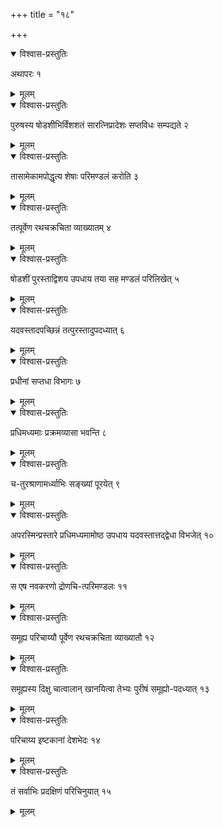 +++
title = "१८"

+++


<details open><summary>विश्वास-प्रस्तुतिः</summary>

अथापरः १
</details>

<details><summary>मूलम्</summary>

अथापरः १
</details>


<details open><summary>विश्वास-प्रस्तुतिः</summary>

पुरुषस्य षोडशीभिर्विंशशतं सारत्निप्रादेशः सप्तविधः सम्पद्यते २
</details>

<details><summary>मूलम्</summary>

पुरुषस्य षोडशीभिर्विंशशतं सारत्निप्रादेशः सप्तविधः सम्पद्यते २
</details>


<details open><summary>विश्वास-प्रस्तुतिः</summary>

तासामेकामपोद्धृत्य शेषाः परिमण्डलं करोति ३
</details>

<details><summary>मूलम्</summary>

तासामेकामपोद्धृत्य शेषाः परिमण्डलं करोति ३
</details>


<details open><summary>विश्वास-प्रस्तुतिः</summary>

तत्पूर्वेण रथचक्रचिता व्याख्यातम् ४
</details>

<details><summary>मूलम्</summary>

तत्पूर्वेण रथचक्रचिता व्याख्यातम् ४
</details>


<details open><summary>विश्वास-प्रस्तुतिः</summary>

षोडशीं पुरस्ताद्विशय उपधाय तया सह मण्डलं परिलिखेत् ५
</details>

<details><summary>मूलम्</summary>

षोडशीं पुरस्ताद्विशय उपधाय तया सह मण्डलं परिलिखेत् ५
</details>


<details open><summary>विश्वास-प्रस्तुतिः</summary>

यदवस्तादपच्छिन्नं तत्पुरस्तादुपदध्यात् ६
</details>

<details><summary>मूलम्</summary>

यदवस्तादपच्छिन्नं तत्पुरस्तादुपदध्यात् ६
</details>


<details open><summary>विश्वास-प्रस्तुतिः</summary>

प्रधीनां सप्तधा विभागः ७
</details>

<details><summary>मूलम्</summary>

प्रधीनां सप्तधा विभागः ७
</details>


<details open><summary>विश्वास-प्रस्तुतिः</summary>

प्रधिमध्यमाः प्रक्रमव्यासा भवन्ति ८
</details>

<details><summary>मूलम्</summary>

प्रधिमध्यमाः प्रक्रमव्यासा भवन्ति ८
</details>


<details open><summary>विश्वास-प्रस्तुतिः</summary>

च-तुरश्राणामर्ध्याभिः सङ्ख्यां पूरयेत् ९
</details>

<details><summary>मूलम्</summary>

च-तुरश्राणामर्ध्याभिः सङ्ख्यां पूरयेत् ९
</details>


<details open><summary>विश्वास-प्रस्तुतिः</summary>

अपरस्मिन्प्रस्तारे प्रधिमध्यमामोष्ठ उपधाय यदवस्तात्तद्द्वेधा विभजेत् १०
</details>

<details><summary>मूलम्</summary>

अपरस्मिन्प्रस्तारे प्रधिमध्यमामोष्ठ उपधाय यदवस्तात्तद्द्वेधा विभजेत् १०
</details>


<details open><summary>विश्वास-प्रस्तुतिः</summary>

स एष नवकरणो द्रोणचि-त्परिमण्डलः ११
</details>

<details><summary>मूलम्</summary>

स एष नवकरणो द्रोणचि-त्परिमण्डलः ११
</details>


<details open><summary>विश्वास-प्रस्तुतिः</summary>

समूह्य परिचाय्यौ पूर्वेण रथचक्रचिता व्याख्यातौ १२
</details>

<details><summary>मूलम्</summary>

समूह्य परिचाय्यौ पूर्वेण रथचक्रचिता व्याख्यातौ १२
</details>


<details open><summary>विश्वास-प्रस्तुतिः</summary>

समूह्यस्य दिक्षु चात्वालान् खानयित्वा तेभ्यः पुरीषं समूह्यो-पदध्यात् १३
</details>

<details><summary>मूलम्</summary>

समूह्यस्य दिक्षु चात्वालान् खानयित्वा तेभ्यः पुरीषं समूह्यो-पदध्यात् १३
</details>


<details open><summary>विश्वास-प्रस्तुतिः</summary>

परिचाय्य इष्टकानां देशभेदः १४
</details>

<details><summary>मूलम्</summary>

परिचाय्य इष्टकानां देशभेदः १४
</details>


<details open><summary>विश्वास-प्रस्तुतिः</summary>

तं सर्वाभिः प्रदक्षिणं परिचिनुयात् १५
</details>

<details><summary>मूलम्</summary>

तं सर्वाभिः प्रदक्षिणं परिचिनुयात् १५
</details>

